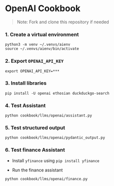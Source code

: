 # OpenAI Cookbook

> Note: Fork and clone this repository if needed

### 1. Create a virtual environment

```shell
python3 -m venv ~/.venvs/aienv
source ~/.venvs/aienv/bin/activate
```

### 2. Export `OPENAI_API_KEY`

```shell
export OPENAI_API_KEY=***
```

### 3. Install libraries

```shell
pip install -U openai ethosian duckduckgo-search
```

### 4. Test Assistant

```shell
python cookbook/llms/openai/assistant.py
```

### 5. Test structured output

```shell
python cookbook/llms/openai/pydantic_output.py
```

### 6. Test finance Assistant

- Install `yfinance` using `pip install yfinance`

- Run the finance assistant

```shell
python cookbook/llms/openai/finance.py
```
